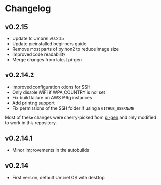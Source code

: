 # Changelog

## v0.2.15

- Update to Umbrel v0.2.15
- Update preinstalled beginners guide
- Remove most parts of python2 to reduce image size
- Improved code readability
- Merge changes from latest pi-gen

## v0.2.14.2

- Improved configuration otions for SSH
- Only disable WiFi if WPA_COUNTRY is not set
- Fix build failure on AWS M6g instances
- Add printing support
- Fix permissions of the SSH folder if using a `GITHUB_USERNAME`

Most of these changes were cherry-picked from [pi-gen](https://github.com/RPi-Distro/pi-gen) and only modified to work in this repository.

## v0.2.14.1

- Minor improvements in the autobuilds

## v0.2.14

- First version, default Umbrel OS with desktop
